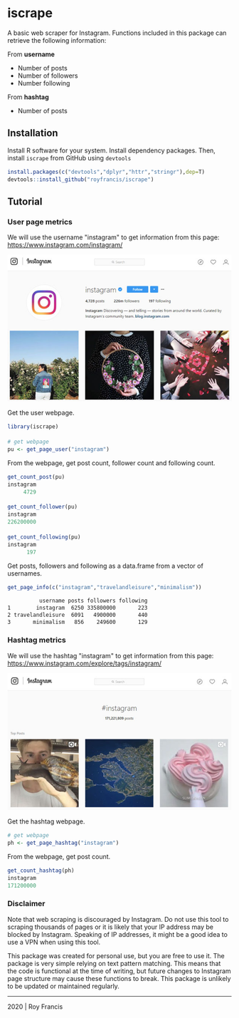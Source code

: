 # iscrape  

A basic web scraper for Instagram.  Functions included in this package can retrieve the following information:

From __username__   

+ Number of posts
+ Number of followers
+ Number following

From __hashtag__  

+ Number of posts

## Installation  

Install R software for your system. Install dependency packages. Then, install `iscrape` from GitHub using `devtools`

```r
install.packages(c("devtools","dplyr","httr","stringr"),dep=T)
devtools::install_github("royfrancis/iscrape")
```

## Tutorial

### User page metrics

We will use the username "instagram" to get information from this page:
https://www.instagram.com/instagram/

![](images/user-instagram.jpg)

Get the user webpage.

```r
library(iscrape)

# get webpage
pu <- get_page_user("instagram")
```

From the webpage, get post count, follower count and following count.

```r
get_count_post(pu)
instagram 
     4729 
     
get_count_follower(pu)
instagram 
226200000 

get_count_following(pu)
instagram 
      197 
```

Get posts, followers and following as a data.frame from a vector of usernames.

```r
get_page_info(c("instagram","travelandleisure","minimalism"))
```

```
          username posts followers following
1        instagram  6250 335800000       223
2 travelandleisure  6091   4900000       440
3       minimalism   856    249600       129
```

### Hashtag metrics

We will use the hashtag "instagram" to get information from this page:
https://www.instagram.com/explore/tags/instagram/

![](images/tag-instagram.jpg)

Get the hashtag webpage.

```r
# get webpage
ph <- get_page_hashtag("instagram")
```

From the webpage, get post count.

```r
get_count_hashtag(ph)
instagram 
171200000 
```

### Disclaimer  

Note that web scraping is discouraged by Instagram. Do not use this tool to scraping thousands of pages or it is likely that your IP address may be blocked by Instagram. Speaking of IP addresses, it might be a good idea to use a VPN when using this tool.

This package was created for personal use, but you are free to use it. The package is very simple relying on text pattern matching. This means that the code is functional at the time of writing, but future changes to Instagram page structure may cause these functions to break. This package is unlikely to be updated or maintained regularly.

***

2020 | Roy Francis